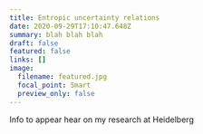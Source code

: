 ```yaml
---
title: Entropic uncertainty relations
date: 2020-09-29T17:10:47.648Z
summary: blah blah blah
draft: false
featured: false
links: []
image:
  filename: featured.jpg
  focal_point: Smart
  preview_only: false
---
```

Info to appear hear on my research at Heidelberg
